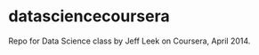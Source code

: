 datasciencecoursera
===================

Repo for Data Science class by Jeff Leek on Coursera, April 2014.
